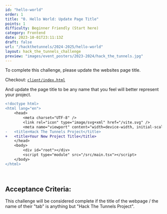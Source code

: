 ```yaml
---
id: "hello-world"
order: 1
title: "0. Hello World: Update Page Title"
points: 1
difficulty: Beginner Friendly (Start here)
category: Frontend
date: 2023-10-01T23:11:13Z
draft: false
url: "/hackthetunnels/2024-2025/hello-world"
layout: hack_the_tunnels_challenge
preview: "images/event_posters/2023-2024/hack_the_tunnels.jpg"
---
```


To complete this challenge, please update the websites page title.

Checkout: [`client/index.html`](https://github.com/CarletonComputerScienceSociety/hack-the-tunnels-starter-2024/blob/main/client/index.html)

And update the page title to be any name that you feel will better represent your project.

```diff
<!doctype html>
<html lang="en">
    <head>
        <meta charset="UTF-8" />
        <link rel="icon" type="image/svg+xml" href="/vite.svg" />
        <meta name="viewport" content="width=device-width, initial-scale=1.0" />
-   <title>Hack The Tunnels Project</title>
+   <title>Your New Project Title</title>
    </head>
    <body>
        <div id="root"></div>
        <script type="module" src="/src/main.tsx"></script>
    </body>
</html>
```

<br/>

## Acceptance Criteria:

This challenge will be considered complete if the title of the webpage / the name of their "tab" is anything but "Hack The Tunnels Project".